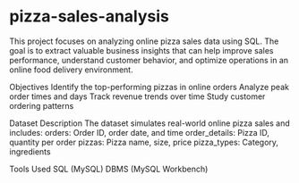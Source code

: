 # pizza-sales-analysis
This project focuses on analyzing online pizza sales data using SQL. The goal is to extract valuable business insights that can help improve sales performance, understand customer behavior, and optimize operations in an online food delivery environment.

Objectives
Identify the top-performing pizzas in online orders
Analyze peak order times and days
Track revenue trends over time
Study customer ordering patterns


Dataset Description
The dataset simulates real-world online pizza sales and includes:
orders: Order ID, order date, and time
order_details: Pizza ID, quantity per order
pizzas: Pizza name, size, price
pizza_types: Category, ingredients

Tools Used
SQL (MySQL)
DBMS (MySQL Workbench)
